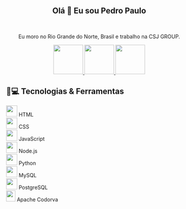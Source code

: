 <h2 align="center"> Olá 👋 Eu sou Pedro Paulo </h2>
 
<br>

<p align="center">
Eu moro no Rio Grande do Norte, Brasil e trabalho na CSJ GROUP.
</p>

<p align="center">
  
  <a href="https://www.instagram.com/pedropaulodfr/">
    <img src="https://user-images.githubusercontent.com/29920024/180446127-c26827ff-badb-48e3-94fb-b9151f992a34.png" width="80" height="80" />
  </a>
  
  <a href="https://www.linkedin.com/in/pedropaulodfr/">
    <img src="https://user-images.githubusercontent.com/29920024/180447126-f4e19dfc-3aa0-4bf4-9535-a05b39c28659.png" width="80" height="80" />
  </a>
  
  <a href="mailto:pedropaulodfr@outlook.com">
    <img src="https://user-images.githubusercontent.com/29920024/180447111-2ee1cba3-1a10-4a78-9220-6e76b0450b38.png" width="80" height="80" />
  </a>
  
</p>

## 🚀💻 Tecnologias & Ferramentas

<img src="https://mauriciomikulski.github.io/img/logos/html.png" width="30" height="30" /> HTML  
<img src="https://cdn-icons-png.flaticon.com/512/5968/5968242.png" width="30" height="30" /> CSS  
<img src="https://user-images.githubusercontent.com/29920024/180448546-fe814091-61a0-4c00-b9b3-f543b1c6428c.png" width="30" height="30" /> JavaScript  
<img src="https://user-images.githubusercontent.com/29920024/180449638-8a16f7ff-298c-4df2-8f93-8c8fe941316a.png" width="30" height="30"/> Node.js  
<img src="https://user-images.githubusercontent.com/29920024/207874008-f1cde68d-b6f8-459e-9630-c10b6a9a8323.png" width="30" height="30" /> Python  
<img src="https://res.cloudinary.com/appmasters-io/image/upload/v1624744345/mysql_87a2317566.png" width="30" height="30" /> MySQL  
<img src="https://user-images.githubusercontent.com/29920024/180453068-bcd0dcfe-0a19-46ab-a246-14b0b5e66500.png" width="30" height="30" /> PostgreSQL  
<img src="https://cordova.apache.org/static/img/cordova_bot.png" width="25" height="30" /> Apache Codorva  


<!---
pedropaulodfr/pedropaulodfr is a ✨ special ✨ repository because its `README.md` (this file) appears on your GitHub profile.
You can click the Preview link to take a look at your changes.
--->
